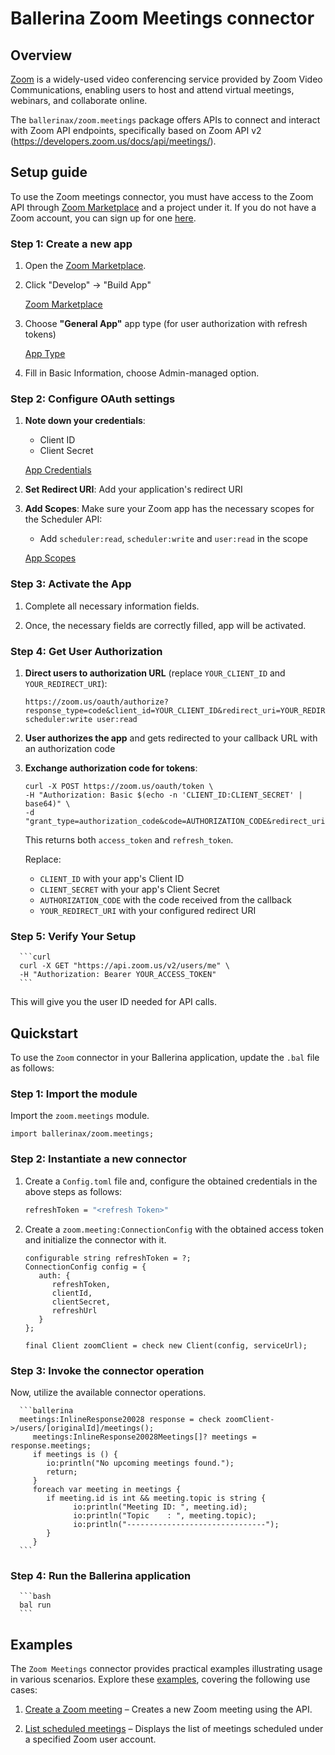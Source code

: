 # Ballerina Zoom Meetings connector

## Overview
[Zoom](https://www.zoom.com/) is a widely-used video conferencing service provided by Zoom Video Communications, enabling users to host and attend virtual meetings, webinars, and collaborate online.

The `ballerinax/zoom.meetings` package offers APIs to connect and interact with Zoom API endpoints, specifically based on Zoom API v2 (https://developers.zoom.us/docs/api/meetings/).

## Setup guide

To use the Zoom meetings connector, you must have access to the Zoom API through  [Zoom Marketplace](https://marketplace.zoom.us/) and a project under it. If you do not have a Zoom account, you can sign up for one [here](https://zoom.us/signup#/signup).

### Step 1: Create a new app
   1. Open the [Zoom Marketplace](https://marketplace.zoom.us/).

   2. Click "Develop" → "Build App"

      [Zoom Marketplace](https://raw.githubusercontent.com/ballerina-platform/module-ballerinax-zoom.meetings/refs/heads/main/docs/setup/resources/build-app.png)

   3. Choose **"General App"** app type (for user authorization with refresh tokens)

      [App Type](https://raw.githubusercontent.com/ballerina-platform/module-ballerinax-zoom.meetings/refs/heads/main/docs/setup/resources/general-app.png)
   

   4. Fill in Basic Information, choose Admin-managed option.

### Step 2: Configure OAuth settings

   1. **Note down your credentials**:
      * Client ID
      * Client Secret

      [App Credentials](https://raw.githubusercontent.com/ballerina-platform/module-ballerinax-zoom.meetings/refs/heads/main/docs/setup/resources/app-credentials.png)
      
   2. **Set Redirect URI**: Add your application's redirect URI

   3. **Add Scopes**: Make sure your Zoom app has the necessary scopes for the Scheduler API:
      * Add `scheduler:read`, `scheduler:write` and `user:read` in the scope

      [App Scopes](https://raw.githubusercontent.com/ballerina-platform/module-ballerinax-zoom.meetings/refs/heads/main/docs/setup/resources/app-scopes.png)

### Step 3: Activate the App
 
   1. Complete all necessary information fields.

   2. Once, the necessary fields are correctly filled, app will be activated.

### Step 4: Get User Authorization

   1. **Direct users to authorization URL** (replace `YOUR_CLIENT_ID` and `YOUR_REDIRECT_URI`):
      ```
      https://zoom.us/oauth/authorize?response_type=code&client_id=YOUR_CLIENT_ID&redirect_uri=YOUR_REDIRECT_URI&scope=scheduler:read scheduler:write user:read
      ```

   2. **User authorizes the app** and gets redirected to your callback URL with an authorization code

   3. **Exchange authorization code for tokens**:
      ```curl
      curl -X POST https://zoom.us/oauth/token \
      -H "Authorization: Basic $(echo -n 'CLIENT_ID:CLIENT_SECRET' | base64)" \
      -d "grant_type=authorization_code&code=AUTHORIZATION_CODE&redirect_uri=YOUR_REDIRECT_URI"
      ```

      This returns both `access_token` and `refresh_token`.

      Replace:
         * `CLIENT_ID` with your app's Client ID
         * `CLIENT_SECRET` with your app's Client Secret
         * `AUTHORIZATION_CODE` with the code received from the callback
         * `YOUR_REDIRECT_URI` with your configured redirect URI

### Step 5: Verify Your Setup
      ```curl
      curl -X GET "https://api.zoom.us/v2/users/me" \
      -H "Authorization: Bearer YOUR_ACCESS_TOKEN"
      ```
      
   This will give you the user ID needed for API calls.

## Quickstart

To use the `Zoom` connector in your Ballerina application, update the `.bal` file as follows:

### Step 1: Import the module

   Import the `zoom.meetings` module.

   ```ballerina
   import ballerinax/zoom.meetings;
   ```

### Step 2: Instantiate a new connector

   1. Create a `Config.toml` file and, configure the obtained credentials in the above steps as follows:

      ```bash
      refreshToken = "<refresh Token>"
      ```

   2. Create a `zoom.meeting:ConnectionConfig` with the obtained access token and initialize the connector with it.

      ```ballerina
      configurable string refreshToken = ?;
      ConnectionConfig config = {
         auth: {
            refreshToken,
            clientId,
            clientSecret,
            refreshUrl
         }
      };

      final Client zoomClient = check new Client(config, serviceUrl);
      ```

### Step 3: Invoke the connector operation

   Now, utilize the available connector operations.

      ```ballerina
      meetings:InlineResponse20028 response = check zoomClient->/users/[originalId]/meetings();
         meetings:InlineResponse20028Meetings[]? meetings = response.meetings;
         if meetings is () {
            io:println("No upcoming meetings found.");
            return;
         }
         foreach var meeting in meetings {
            if meeting.id is int && meeting.topic is string {
                  io:println("Meeting ID: ", meeting.id);
                  io:println("Topic    : ", meeting.topic);
                  io:println("-------------------------------");
            }
         }
      ```

### Step 4: Run the Ballerina application

      ```bash
      bal run
      ```


## Examples

The `Zoom Meetings` connector provides practical examples illustrating usage in various scenarios. Explore these [examples](https://github.com/module-ballerinax-zoom.meetings/tree/main/examples/), covering the following use cases:

1. [Create a Zoom meeting](https://github.com/module-ballerinax-zoom.meetings/tree/main/examples/create-new-meeting) – Creates a new Zoom meeting using the API. 

2. [List scheduled meetings](https://github.com/module-ballerinax-zoom.meetings/tree/main/examples/list-all-meetings) – Displays the list of meetings scheduled under a specified Zoom user account. 
